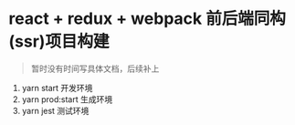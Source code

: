 # react + redux + webpack 前后端同构(ssr)项目构建

> 暂时没有时间写具体文档，后续补上

1.  yarn start 开发环境
2.  yarn prod:start 生成环境
3.  yarn jest 测试环境

